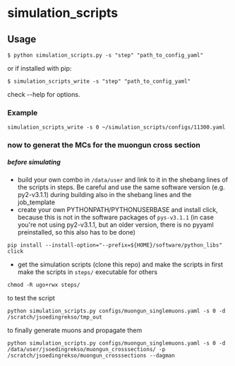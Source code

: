 # simulation_scripts

## Usage

```
$ python simulation_scripts.py -s "step" "path_to_config_yaml"
```

or if installed with pip:
```
$ simulation_scripts_write -s "step" "path_to_config_yaml"
```
check --help for options.

### Example
```
simulation_scripts_write -s 0 ~/simulation_scripts/configs/11300.yaml 
```

### now to generat the MCs for the muongun cross section

##### before simulating

- build your own combo in `/data/user` and link to it in the shebang lines of the scripts in steps. Be careful and use the same software version (e.g. py2-v3.1.1) during building also in the shebang lines and the job_template
- create your own PYTHONPATH/PYTHONUSERBASE and install click, because this is not in the software packages of `pys-v3.1.1` (in case you're not using py2-v3.1.1, but an older version, there is no pyyaml preinstalled, so this also has to be done)

```
pip install --install-option="--prefix=${HOME}/software/python_libs" click
```

- get the simulation scripts (clone this repo) and make the scripts in 
first make the scripts in `steps/` executable for others
```
chmod -R ugo+rwx steps/
```

to test the script
```
python simulation_scripts.py configs/muongun_singlemuons.yaml -s 0 -d /scratch/jsoedingrekso/tmp_out
```

to finally generate muons and propagate them
```
python simulation_scripts.py configs/muongun_singlemuons.yaml -s 0 -d /data/user/jsoedingrekso/muongun_crosssections/ -p /scratch/jsoedingrekso/muongun_crosssections --dagman
```